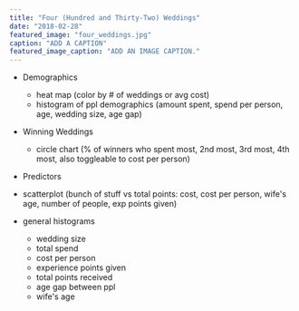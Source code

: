 ```yaml
---
title: "Four (Hundred and Thirty-Two) Weddings"
date: "2018-02-28"
featured_image: "four_weddings.jpg"
caption: "ADD A CAPTION"
featured_image_caption: "ADD AN IMAGE CAPTION."
---
```


* Demographics

  * heat map (color by # of weddings or avg cost)
  * histogram of ppl demographics (amount spent, spend per person, age, wedding size, age gap)

 <FourWeddingsMap caption="Figure 1: Geographic wedding demographics. Hover over a state to learn more." />

 <FourWeddingsHistogram caption="Figure 2: Basic information for the brides and their weddings."/>

* Winning Weddings

  * circle chart (% of winners who spent most, 2nd most, 3rd most, 4th most, also toggleable to cost per person)

- Predictors

- scatterplot (bunch of stuff vs total points: cost, cost per person, wife's age, number of people, exp points given)
- general histograms

  * wedding size
  * total spend
  * cost per person
  * experience points given
  * total points received
  * age gap between ppl
  * wife's age
